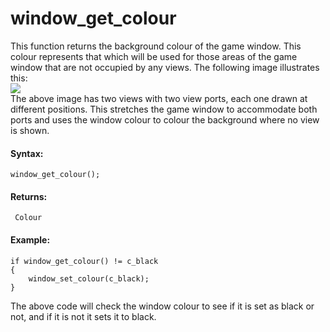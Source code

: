 # window_get_colour

This function returns the background colour of the game window. This
colour represents that which will be used for those areas of the game
window that are not occupied by any views. The following image
illustrates this:  
![](https://gms.magecorn.com/Manual/assets/Images/Scripting_Reference/GML/Reference/Cameras_Display/window_set_colour.png)  
The above image has two views with two view ports, each one drawn at
different positions. This stretches the game window to accommodate both
ports and uses the window colour to colour the background where no view
is shown.

#### Syntax:

``` gml
window_get_colour();
```

#### Returns:

``` gml
 Colour
```

#### Example:

``` gml
if window_get_colour() != c_black
{
    window_set_colour(c_black);
}
```

The above code will check the window colour to see if it is set as black
or not, and if it is not it sets it to black.
